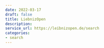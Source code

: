 ```yaml
---
date: 2022-03-17
draft: false
title: LiebnizOpen
description:
service_url: https://leibnizopen.de/search
categories:
- search
---
```



